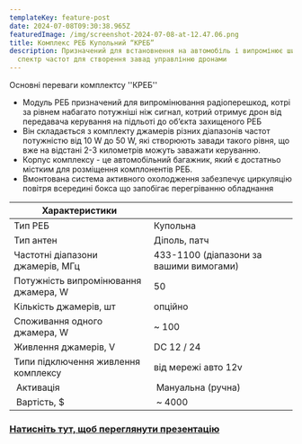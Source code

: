 ```yaml
---
templateKey: feature-post
date: 2024-07-08T09:30:38.965Z
featuredImage: /img/screenshot-2024-07-08-at-12.47.06.png
title: Комплекс РЕБ Купольний “КРЕБ”
description: Призначений для встановнення на автомобіль і випромінює широкий
  спектр частот для створення завад управлінню дронами
---
```

О﻿сновні переваги комплектсу ''КРЕБ''

* Модуль РЕБ призначений для випромінювання радіоперешкод, котрі за рівнем набагато потужніші ніж сигнал, котрий отримує дрон від передавача керування на підльоті до об’єкта захищеного РЕБ
* В﻿ін складається з комплекту джамерів різних діапазонів частот потужністю від 10 W до 50 W, які створюють завади такого рівня, що вже на відстані 2-3 километрів можуть заважати керуванню.
* Корпус комплексу - це автомобільний багажник, який є достатньо містким для розміщення комплонентів РЕБ. 
* Вмонтована система активного охолодження забезпечує циркуляцію повітря всередині бокса що запобігає перегріванню обладнання

<!--StartFragment-->

| Х﻿арактеристики                      |                                         |     |
| ------------------------------------ | --------------------------------------- | --- |
| Тип РЕБ                              | Купольна                                |     |
| Тип антен                            | Діполь, патч                            |     |
| Частотні діапазони джамерів, МГц     | 433-1100 (діапазони за вашими вимогами) |     |
| Потужність випромінювання джамера, W | 50                                      |     |
| Кількість джамерів, шт               | опційно                                 |     |
| Споживання одного джамера, W         | ~ 100                                   |     |
| Живлення джамерів, V                 | DC 12 / 24                              |     |
| Типи підключення живлення комплексу  | від мережі авто 12v                     |     |
|  Активація                           |  Мануальна (ручна)                      |     |
|  Вартість, $                         |  ~ 4000                                 |     |

<!--EndFragment-->



### <a href="https://drive.google.com/file/d/14oQcIBhNALG_c_ks4eQBkCvX76dGii2q/view?usp=sharing " target="_blank"> **Натисніть тут, щоб переглянути презентацію**</a>